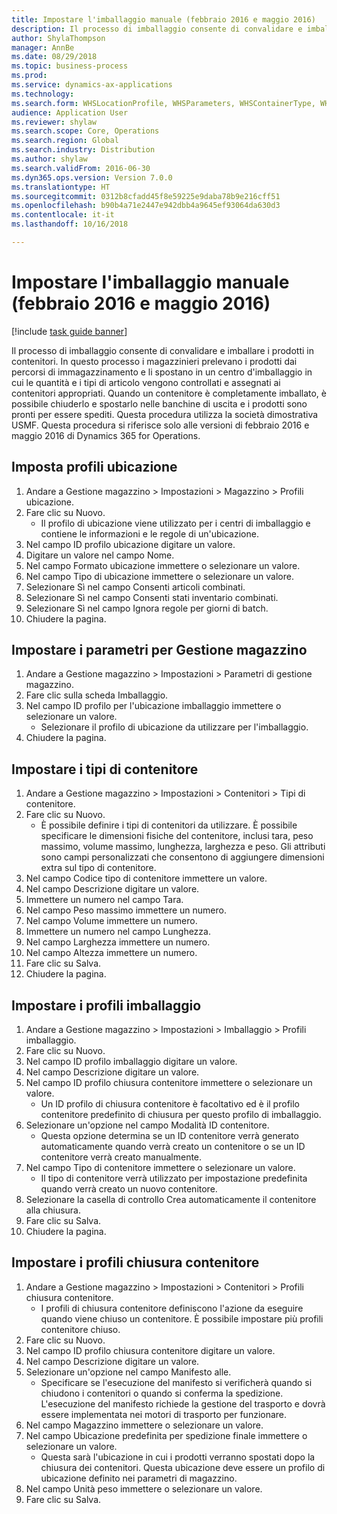 ```yaml
--- 
title: Impostare l'imballaggio manuale (febbraio 2016 e maggio 2016)
description: Il processo di imballaggio consente di convalidare e imballare i prodotti in contenitori.
author: ShylaThompson
manager: AnnBe
ms.date: 08/29/2018
ms.topic: business-process
ms.prod: 
ms.service: dynamics-ax-applications
ms.technology: 
ms.search.form: WHSLocationProfile, WHSParameters, WHSContainerType, WHSPackProfile, WHSCloseContainerProfile, InventLocationIdLookup, UnitOfMeasureLookup
audience: Application User
ms.reviewer: shylaw
ms.search.scope: Core, Operations
ms.search.region: Global
ms.search.industry: Distribution
ms.author: shylaw
ms.search.validFrom: 2016-06-30
ms.dyn365.ops.version: Version 7.0.0
ms.translationtype: HT
ms.sourcegitcommit: 0312b8cfadd45f8e59225e9daba78b9e216cff51
ms.openlocfilehash: b90b4a71e2447e942dbb4a9645ef93064da630d3
ms.contentlocale: it-it
ms.lasthandoff: 10/16/2018

---
```

# <a name="set-up-manual-packing-february-2016--may-2016"></a>Impostare l'imballaggio manuale (febbraio 2016 e maggio 2016)

[!include [task guide banner](../../includes/task-guide-banner.md)]

Il processo di imballaggio consente di convalidare e imballare i prodotti in contenitori. In questo processo i magazzinieri prelevano i prodotti dai percorsi di immagazzinamento e li spostano in un centro d'imballaggio in cui le quantità e i tipi di articolo vengono controllati e assegnati ai contenitori appropriati. Quando un contenitore è completamente imballato, è possibile chiuderlo e spostarlo nelle banchine di uscita e i prodotti sono pronti per essere spediti. Questa procedura utilizza la società dimostrativa USMF. Questa procedura si riferisce solo alle versioni di febbraio 2016 e maggio 2016 di Dynamics 365 for Operations.


## <a name="set-up-location-profiles"></a>Imposta profili ubicazione
1. Andare a Gestione magazzino > Impostazioni > Magazzino > Profili ubicazione.
2. Fare clic su Nuovo.
    * Il profilo di ubicazione viene utilizzato per i centri di imballaggio e contiene le informazioni e le regole di un'ubicazione.  
3. Nel campo ID profilo ubicazione digitare un valore.
4. Digitare un valore nel campo Nome.
5. Nel campo Formato ubicazione immettere o selezionare un valore.
6. Nel campo Tipo di ubicazione immettere o selezionare un valore.
7. Selezionare Sì nel campo Consenti articoli combinati.
8. Selezionare Sì nel campo Consenti stati inventario combinati.
9. Selezionare Sì nel campo Ignora regole per giorni di batch.
10. Chiudere la pagina.

## <a name="set-up-warehouse-management-parameters"></a>Impostare i parametri per Gestione magazzino 
1. Andare a Gestione magazzino > Impostazioni > Parametri di gestione magazzino.
2. Fare clic sulla scheda Imballaggio.
3. Nel campo ID profilo per l'ubicazione imballaggio immettere o selezionare un valore.
    * Selezionare il profilo di ubicazione da utilizzare per l'imballaggio.  
4. Chiudere la pagina.

## <a name="set-up-container-types"></a>Impostare i tipi di contenitore
1. Andare a Gestione magazzino > Impostazioni > Contenitori > Tipi di contenitore.
2. Fare clic su Nuovo.
    * È possibile definire i tipi di contenitori da utilizzare. È possibile specificare le dimensioni fisiche del contenitore, inclusi tara, peso massimo, volume massimo, lunghezza, larghezza e peso.  Gli attributi sono campi personalizzati che consentono di aggiungere dimensioni extra sul tipo di contenitore.     
3. Nel campo Codice tipo di contenitore immettere un valore.
4. Nel campo Descrizione digitare un valore.
5. Immettere un numero nel campo Tara.
6. Nel campo Peso massimo immettere un numero.
7. Nel campo Volume immettere un numero.
8. Immettere un numero nel campo Lunghezza.
9. Nel campo Larghezza immettere un numero.
10. Nel campo Altezza immettere un numero.
11. Fare clic su Salva.
12. Chiudere la pagina.

## <a name="set-up-packing-profiles"></a>Impostare i profili imballaggio
1. Andare a Gestione magazzino > Impostazioni > Imballaggio > Profili imballaggio.
2. Fare clic su Nuovo.
3. Nel campo ID profilo imballaggio digitare un valore.
4. Nel campo Descrizione digitare un valore.
5. Nel campo ID profilo chiusura contenitore immettere o selezionare un valore.
    * Un ID profilo di chiusura contenitore è facoltativo ed è il profilo contenitore predefinito di chiusura per questo profilo di imballaggio.  
6. Selezionare un'opzione nel campo Modalità ID contenitore.
    * Questa opzione determina se un ID contenitore verrà generato automaticamente quando verrà creato un contenitore o se un ID contenitore verrà creato manualmente.  
7. Nel campo Tipo di contenitore immettere o selezionare un valore.
    * Il tipo di contenitore verrà utilizzato per impostazione predefinita quando verrà creato un nuovo contenitore.  
8. Selezionare la casella di controllo Crea automaticamente il contenitore alla chiusura.
9. Fare clic su Salva.
10. Chiudere la pagina.

## <a name="set-up-container-closing-profiles"></a>Impostare i profili chiusura contenitore
1. Andare a Gestione magazzino > Impostazioni > Contenitori > Profili chiusura contenitore.
    * I profili di chiusura contenitore definiscono l'azione da eseguire quando viene chiuso un contenitore. È possibile impostare più profili contenitore chiuso.       
2. Fare clic su Nuovo.
3. Nel campo ID profilo chiusura contenitore digitare un valore.
4. Nel campo Descrizione digitare un valore.
5. Selezionare un'opzione nel campo Manifesto alle.
    * Specificare se l'esecuzione del manifesto si verificherà quando si chiudono i contenitori o quando si conferma la spedizione. L'esecuzione del manifesto richiede la gestione del trasporto e dovrà essere implementata nei motori di trasporto per funzionare.  
6. Nel campo Magazzino immettere o selezionare un valore.
7. Nel campo Ubicazione predefinita per spedizione finale immettere o selezionare un valore.
    * Questa sarà l'ubicazione in cui i prodotti verranno spostati dopo la chiusura dei contenitori. Questa ubicazione deve essere un profilo di ubicazione definito nei parametri di magazzino.  
8. Nel campo Unità peso immettere o selezionare un valore.
9. Fare clic su Salva.



